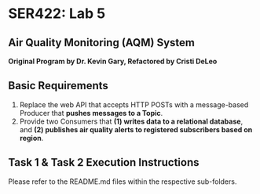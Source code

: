 # SER422: Lab 5
## Air Quality Monitoring (AQM) System
 **Original Program by Dr. Kevin Gary, Refactored by Cristi DeLeo**

## Basic Requirements
1. Replace the web API that accepts HTTP POSTs with a message-based Producer that **pushes messages to a Topic**.
2. Provide two Consumers that **(1) writes data to a relational database**, and **(2) publishes air quality alerts to registered subscribers based on region**.

## Task 1 & Task 2 Execution Instructions
Please refer to the README.md files within the respective sub-folders.
